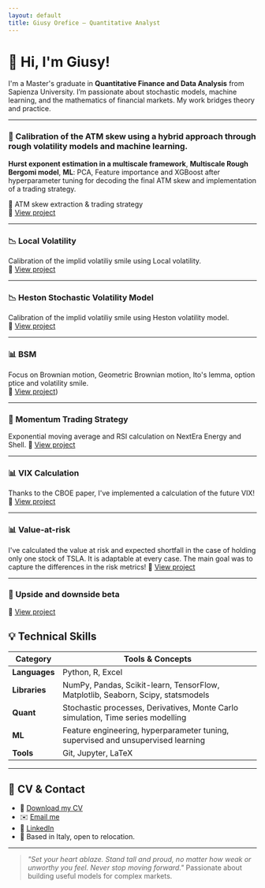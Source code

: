 ```yaml
---
layout: default
title: Giusy Orefice – Quantitative Analyst
---
```


# 👋 Hi, I'm Giusy!

I'm a Master's graduate in **Quantitative Finance and Data Analysis** from Sapienza University. I’m passionate about stochastic models, machine learning, and the mathematics of financial markets. My work bridges theory and practice.


---


### 🧠  Calibration of the ATM skew using a hybrid approach through rough volatility models and machine learning.

**Hurst exponent estimation in a multiscale framework**, **Multiscale Rough Bergomi model**, **ML**: PCA, Feature importance and XGBoost after hyperparameter tuning for decoding the final ATM skew and implementation of a trading strategy.

📍 ATM skew extraction & trading strategy  
📂 [View project](https://github.com/yukigiusy/My-researches/blob/main/Thesis.ipynb)

---

### 📉 Local Volatility 
Calibration of the implid volatiliy smile using Local volatility.  
📂 [View project](https://github.com/yukigiusy/My-researches/blob/main/Local_volatility.ipynb)

---
### 📉 Heston Stochastic Volatility Model
Calibration of the implid volatiliy smile using Heston volatility model.  
📂 [View project](https://github.com/yukigiusy/My-researches/blob/main/Stochastic_volatility%20(1).ipynb)

---
### 📊 BSM  
Focus on Brownian motion, Geometric Brownian motion, Ito's lemma, option ptice and volatility smile.  
📂 [View project](https://github.com/yukigiusy/My-researches/blob/main/BSM_diving_into_Brownian_motion%2C_Ito's_lemma_and_stock_prices.ipynb))

---

### 🌸 Momentum Trading Strategy  
Exponential moving average and RSI calculation on NextEra Energy and Shell.
📂 [View project](https://github.com/yukigiusy/My-researches/blob/main/Momentum_energy_markets.ipynb)

---

### 📊  VIX Calculation
 Thanks to the CBOE paper, I've implemented a calculation of the future VIX!
📂 [View project](https://github.com/yukigiusy/My-researches/blob/main/modelling_vix.ipynb)

---

### 📊  Value-at-risk
I've calculated the value at risk and expected shortfall in the case of holding only one stock of TSLA. It is adaptable at every case. The main goal was to capture the differences in the risk metrics! 
📂 [View project](https://github.com/yukigiusy/My-researches/blob/main/VAR_%20(1).ipynb)

---

### 🧪 Upside and downside beta
 
📂 [View project](https://github.com/yukigiusy/University-projects/blob/main/Upside_and_downside_beta.ipynb)


## 💡 Technical Skills

| Category       | Tools & Concepts |
|----------------|------------------|
| **Languages**  | Python, R, Excel|
| **Libraries**  | NumPy, Pandas, Scikit-learn, TensorFlow, Matplotlib, Seaborn, Scipy, statsmodels|
| **Quant**      | Stochastic processes, Derivatives, Monte Carlo simulation, Time series modelling |
| **ML**         | Feature engineering, hyperparameter tuning, supervised and unsupervised learning |
| **Tools**      | Git, Jupyter, LaTeX |

---

## 📄 CV & Contact

- 📃 [Download my CV](https://github.com/yukigiusy/yukigiusy/blob/main/Cv%20(16).pdf)
- ✉️ [Email me](oreficegiusy01@gmail.com)
- 💼 [LinkedIn](https://www.linkedin.com/in/your-profile)
- 📍 Based in Italy, open to relocation.

---

> _"Set your heart ablaze. Stand tall and proud, no matter how weak or unworthy you feel. Never stop moving forward."_ 
> Passionate about building useful models for complex markets.
